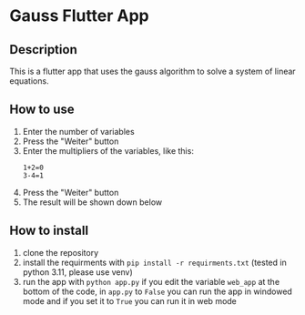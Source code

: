 # Gauss Flutter App
## Description
This is a flutter app that uses the gauss algorithm to solve a system of linear equations.
## How to use
1. Enter the number of variables
2. Press the "Weiter" button
3. Enter the multipliers of the variables, like this:
    ```
    1+2=0
    3-4=1
    ```
4. Press the "Weiter" button
5. The result will be shown down below
## How to install
1. clone the repository
2. install the requirments with `pip install -r requirments.txt` (tested in python 3.11, please use venv)
3. run the app with `python app.py` if you edit the variable `web_app` at the bottom of the code, in `app.py` to `False` you can run the app in windowed mode and if you set it to `True` you can run it in web mode
